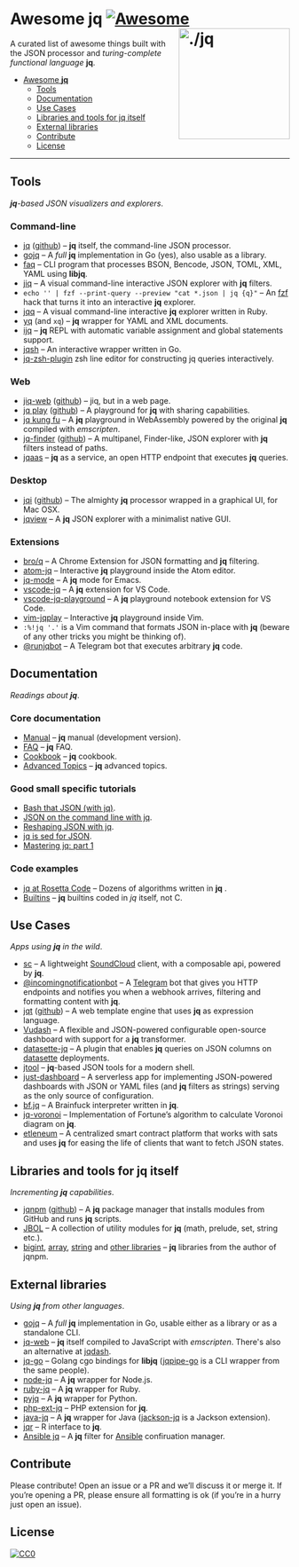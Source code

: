 Awesome jq [![Awesome](https://cdn.rawgit.com/sindresorhus/awesome/d7305f38d29fed78fa85652e3a63e154dd8e8829/media/badge.svg)](https://github.com/sindresorhus/awesome) [<img src="https://stedolan.github.io/jq/jq.png" width="200" align="right" alt="./jq">](https://github.com/stedolan/jq)
========================================================================

A curated list of awesome things built with the JSON processor and
_turing-complete functional language_ **jq**.

* [Awesome **jq**](#awesome-jq)
  * [Tools](#tools)
  * [Documentation](#documentation)
  * [Use Cases](#use-cases)
  * [Libraries and tools for jq itself](#libraries-and-tools-for-jq-itself)
  * [External libraries](#external-libraries)
  * [Contribute](#contribute)
  * [License](#license)

----


Tools
------------------------------------------------------------------------

_**jq**-based JSON visualizers and explorers_.

### Command-line

* [jq](https://stedolan.github.io/jq/) ([github](https://github.com/stedolan/jq)) &ndash; **jq** itself, the command-line JSON processor.
* [gojq](https://github.com/itchyny/gojq) &ndash; A _full_ **jq** implementation in Go (yes), also usable as a library.
* [faq](https://github.com/jzelinskie/faq) &ndash; CLI program that processes BSON, Bencode, JSON, TOML, XML, YAML using **libjq**.
* [jiq](https://github.com/fiatjaf/jiq) &ndash; A visual command-line interactive JSON explorer with **jq** filters.
* `echo '' | fzf --print-query --preview "cat *.json | jq {q}"` &ndash; An [fzf](https://github.com/junegunn/fzf) hack that turns it into an interactive **jq** explorer.
* [jqq](https://github.com/jcsalterego/jqq/) &ndash; A visual command-line interactive **jq** explorer written in Ruby.
* [yq](https://github.com/kislyuk/yq) (and `xq`) &ndash; **jq** wrapper for YAML and XML documents.
* [ijq](https://github.com/fiatjaf/ijq) &ndash; **jq** REPL with automatic variable assignment and global statements support.
* [jqsh](https://github.com/bmatsuo/jqsh) &ndash; An interactive wrapper written in Go.
* [jq-zsh-plugin](https://github.com/reegnz/jq-zsh-plugin) zsh line editor for constructing jq queries interactively.

### Web

* [jiq-web](https://jq.alhur.es/jiq/) ([github](https://github.com/fiatjaf/jiq-web)) &ndash; jiq, but in a web page.
* [jq play](https://jqplay.org/) ([github](https://github.com/jingweno/jqplay)) &ndash; A playground for **jq** with sharing capabilities.
* [jq kung fu](https://www.jqkungfu.com/) &ndash; A **jq** playground in WebAssembly powered by the original **jq** compiled with _emscripten_.
* [jq-finder](https://jq.alhur.es/finder/) ([github](https://github.com/fiatjaf/jq-finder)) &ndash; A multipanel, Finder-like, JSON explorer with **jq** filters instead of paths.
* [jqaas](https://github.com/captn3m0/jqaas) &ndash; **jq** as a service, an open HTTP endpoint that executes **jq** queries.

### Desktop

* [jqi](https://nire0510.github.io/jqi/) ([github](https://github.com/nire0510/jqi)) &ndash; The almighty **jq** processor wrapped in a graphical UI, for Mac OSX.
* [jqview](https://github.com/fiatjaf/jqview) &ndash; A **jq** JSON explorer with a minimalist native GUI.

### Extensions

* [bro/q](https://github.com/zalando-incubator/bro-q) &ndash; A Chrome Extension for JSON formatting and **jq** filtering.
* [atom-jq](https://github.com/sanack/atom-jq) &ndash; Interactive **jq** playground inside the Atom editor.
* [jq-mode](https://github.com/ljos/jq-mode) &ndash; A **jq** mode for Emacs.
* [vscode-jq](https://github.com/andricDu/vscode-jq) &ndash; A **jq** extension for VS Code.
* [vscode-jq-playground](https://github.com/davidnussio/vscode-jq-playground) &ndash; A **jq** playground notebook extension for VS Code.
* [vim-jqplay](https://github.com/bfrg/vim-jqplay) &ndash; Interactive **jq** playground inside Vim.
* `:%!jq '.'` is a Vim command that formats JSON in-place with **jq** (beware of any other tricks you might be thinking of).
* [@runjqbot](https://github.com/fiatjaf/runjqbot) &ndash; A Telegram bot that executes arbitrary **jq** code.


Documentation
------------------------------------------------------------------------

_Readings about **jq**_.

### Core documentation

* [Manual](https://stedolan.github.io/jq/manual/) &ndash; **jq** manual (development version).
* [FAQ](https://github.com/stedolan/jq/wiki/FAQ) &ndash; **jq** FAQ.
* [Cookbook](https://github.com/stedolan/jq/wiki/Cookbook) &ndash; **jq** cookbook.
* [Advanced Topics](https://github.com/stedolan/jq/wiki/Advanced-Topics) &ndash; **jq** advanced topics.

### Good small specific tutorials

* [Bash that JSON (with jq)](http://blog.librato.com/posts/jq-json).
* [JSON on the command line with jq](https://shapeshed.com/jq-json/).
* [Reshaping JSON with jq](https://programminghistorian.org/en/lessons/json-and-jq).
* [jq is sed for JSON](https://robots.thoughtbot.com/jq-is-sed-for-json).
* [Mastering jq: part 1](https://codefaster.substack.com/p/mastering-jq-part-1-59c)

### Code examples

* [jq at Rosetta Code](http://rosettacode.org/wiki/Category:Jq) &ndash; Dozens of algorithms written in **jq** .
* [Builtins](https://github.com/stedolan/jq/blob/master/src/builtin.jq) &ndash; **jq** builtins coded in _jq_ itself, not C.


Use Cases
------------------------------------------------------------------------

_Apps using **jq** in the wild_.

* [sc](https://github.com/annacrombie/sc) &ndash; A lightweight [SoundCloud](https://soundcloud.com/) client, with a composable api, powered by **jq**.
* [@incomingnotificationbot](https://t.me/incomingnotificationbot) &ndash; A [Telegram](https://telegram.org/) bot that gives you HTTP endpoints and notifies you when a webhook arrives, filtering and formatting content with **jq**.
* [jqt](https://fadado.github.io/jqt/index.html) ([github](https://github.com/fadado/jqt)) &ndash; A web template engine that uses **jq** as expression language.
* [Vudash](https://vudash.com/#/transformers/?id=jq-transformer-vudashtransformer-jq) &ndash; A flexible and JSON-powered configurable open-source dashboard with support for a **jq** transformer.
* [datasette-jq](https://github.com/simonw/datasette-jq) &ndash; A plugin that enables **jq** queries on JSON columns on [datasette](https://datasette.readthedocs.io/) deployments.
* [jtool](https://github.com/fadado/jtool) &ndash; **jq**-based JSON tools for a modern shell.
* [just-dashboard](https://kantord.github.io/just-dashboard/) &ndash; A serverless app for implementing JSON-powered dashboards with JSON or YAML files (and **jq** filters as strings) serving as the only source of configuration.
* [bf.jq](https://github.com/MakeNowJust/bf.jq) &ndash; A Brainfuck interpreter written in **jq**.
* [jq-voronoi](https://github.com/hosuaby/jq-voronoi) &ndash; Implementation of Fortune’s algorithm to calculate Voronoi diagram on **jq**.
* [etleneum](https://etleneum.com/) &ndash; A centralized smart contract platform that works with sats and uses **jq** for easing the life of clients that want to fetch JSON states.

Libraries and tools for jq itself
------------------------------------------------------------------------

_Incrementing **jq** capabilities_.

* [jqnpm](https://joelpurra.com/projects/jqnpm/) ([github](https://github.com/joelpurra/jqnpm)) &ndash; A **jq** package manager that installs modules from GitHub and runs **jq** scripts.
* [JBOL](https://github.com/fadado/JBOL) &ndash; A collection of utility modules for **jq** (math, prelude, set, string etc.).
* [bigint](https://github.com/joelpurra/jq-bigint), [array](https://github.com/joelpurra/jq-disarray), [string](https://github.com/joelpurra/jq-stress) and [other libraries](https://github.com/joelpurra?utf8=%E2%9C%93&tab=repositories&q=jq) &ndash; **jq** libraries from the author of jqnpm.


External libraries
------------------------------------------------------------------------

_Using **jq** from other languages_.

* [gojq](https://github.com/itchyny/gojq) &ndash; A _full_ **jq** implementation in Go, usable either as a library or as a standalone CLI.
* [jq-web](https://github.com/fiatjaf/jq-web) &ndash; **jq** itself compiled to JavaScript with _emscripten_. There's also an alternative at [jqdash](https://www.npmjs.com/package/jqdash).
* [jq-go](https://github.com/threatgrid/jq-go) &ndash; Golang cgo bindings for **libjq** ([jqpipe-go](https://github.com/threatgrid/jqpipe-go) is a CLI wrapper from the same people).
* [node-jq](https://github.com/sanack/node-jq) &ndash; A **jq** wrapper for Node.js.
* [ruby-jq](https://github.com/winebarrel/ruby-jq) &ndash; A **jq** wrapper for Ruby.
* [pyjq](https://github.com/doloopwhile/pyjq) &ndash; A **jq** wrapper for Python.
* [php-ext-jq](https://github.com/kjdev/php-ext-jq) &ndash; PHP extension for **jq**.
* [java-jq](https://github.com/arakelian/java-jq) &ndash; A **jq** wrapper for Java ([jackson-jq](https://github.com/eiiches/jackson-jq) is a Jackson extension).
* [jqr](https://github.com/ropensci/jqr) &ndash; R interface to **jq**.
* [Ansible jq](https://github.com/moreati/jq-filter) &ndash; A **jq** filter for [Ansible](https://ansible.com) confiruation manager.


Contribute
------------------------------------------------------------------------

Please contribute! Open an issue or a PR and we’ll discuss it or merge it. If
you’re opening a PR, please ensure all formatting is ok (if you’re in a hurry
just open an issue).


License
------------------------------------------------------------------------

[![CC0](https://licensebuttons.net/p/zero/1.0/88x31.png)](https://creativecommons.org/publicdomain/zero/1.0/)
